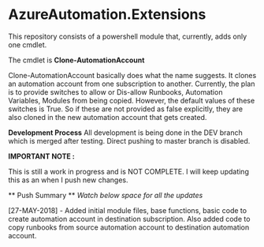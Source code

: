 # AzureAutomation.Extensions
This repository consists of a powershell module that, currently, adds only one cmdlet.

The cmdlet is **Clone-AutomationAccount**

Clone-AutomationAccount basically does what the name suggests. It clones an automation account from one subscription to another. Currently, the plan is to provide switches to allow or Dis-allow Runbooks, Automation Variables, Modules from being copied. However, the default values of these switches is True. So if these are not provided as false explicitly, they are also cloned in the new automation account that gets created.

**Development Process**
All development is being done in the DEV branch which is merged after testing. Direct pushing to master branch is disabled.

 
 **IMPORTANT NOTE :**
  
This is still a work in progress and is NOT COMPLETE. I will keep updating this as an when I push new changes.


 ** Push Summary **
 *Watch below space for all the updates*
 
 [27-MAY-2018] - Added initial module files, base functions, basic code to create automation account in destination subscription. Also added code to copy runbooks from source automation account to destination automation account.
